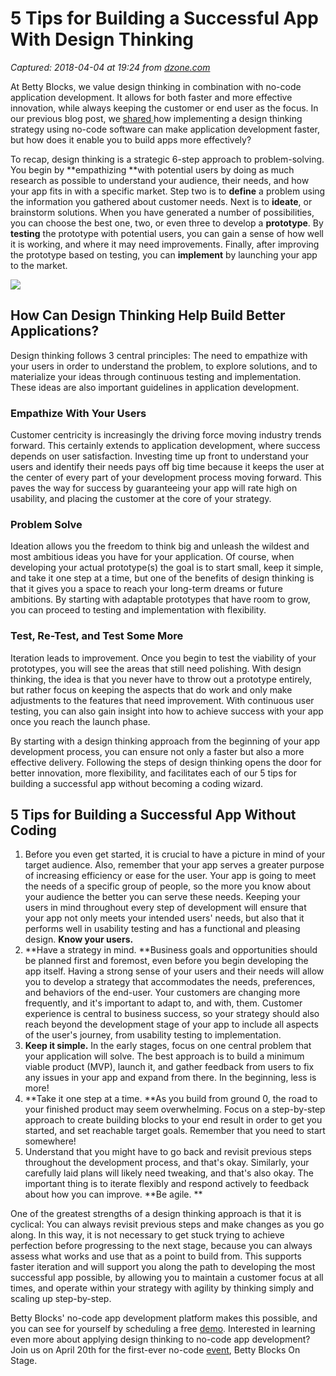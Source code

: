 # 5 Tips for Building a Successful App With Design Thinking

_Captured: 2018-04-04 at 19:24 from [dzone.com](https://dzone.com/articles/5-tips-for-building-a-successful-app-with-design-t?edition=371199&utm_source=Weekly%20Digest&utm_medium=email&utm_campaign=Weekly%20Digest%202018-04-04)_

At Betty Blocks, we value design thinking in combination with no-code application development. It allows for both faster and more effective innovation, while always keeping the customer or end user as the focus. In our previous blog post, we [shared ](https://blog.bettyblocks.com/the-betty-blocks-guide-to-using-design-thinking-to-shorten-application-development-time-by-50) how implementing a design thinking strategy using no-code software can make application development faster, but how does it enable you to build apps more effectively?

To recap, design thinking is a strategic 6-step approach to problem-solving. You begin by **empathizing **with potential users by doing as much research as possible to understand your audience, their needs, and how your app fits in with a specific market. Step two is to **define** a problem using the information you gathered about customer needs. Next is to **ideate**, or brainstorm solutions. When you have generated a number of possibilities, you can choose the best one, two, or even three to develop a **prototype**. By **testing** the prototype with potential users, you can gain a sense of how well it is working, and where it may need improvements. Finally, after improving the prototype based on testing, you can **implement** by launching your app to the market.

![](https://blog.bettyblocks.com/hs-fs/hubfs/210318_designthinking.png?t=1522327045402&width=640&name=210318_designthinking.png)

## How Can Design Thinking Help Build Better Applications?

Design thinking follows 3 central principles: The need to empathize with your users in order to understand the problem, to explore solutions, and to materialize your ideas through continuous testing and implementation. These ideas are also important guidelines in application development.

### Empathize With Your Users

Customer centricity is increasingly the driving force moving industry trends forward. This certainly extends to application development, where success depends on user satisfaction. Investing time up front to understand your users and identify their needs pays off big time because it keeps the user at the center of every part of your development process moving forward. This paves the way for success by guaranteeing your app will rate high on usability, and placing the customer at the core of your strategy.

### Problem Solve

Ideation allows you the freedom to think big and unleash the wildest and most ambitious ideas you have for your application. Of course, when developing your actual prototype(s) the goal is to start small, keep it simple, and take it one step at a time, but one of the benefits of design thinking is that it gives you a space to reach your long-term dreams or future ambitions. By starting with adaptable prototypes that have room to grow, you can proceed to testing and implementation with flexibility.

### Test, Re-Test, and Test Some More

Iteration leads to improvement. Once you begin to test the viability of your prototypes, you will see the areas that still need polishing. With design thinking, the idea is that you never have to throw out a prototype entirely, but rather focus on keeping the aspects that do work and only make adjustments to the features that need improvement. With continuous user testing, you can also gain insight into how to achieve success with your app once you reach the launch phase.

By starting with a design thinking approach from the beginning of your app development process, you can ensure not only a faster but also a more effective delivery. Following the steps of design thinking opens the door for better innovation, more flexibility, and facilitates each of our 5 tips for building a successful app without becoming a coding wizard.

## 5 Tips for Building a Successful App Without Coding

  1. Before you even get started, it is crucial to have a picture in mind of your target audience. Also, remember that your app serves a greater purpose of increasing efficiency or ease for the user. Your app is going to meet the needs of a specific group of people, so the more you know about your audience the better you can serve these needs. Keeping your users in mind throughout every step of development will ensure that your app not only meets your intended users' needs, but also that it performs well in usability testing and has a functional and pleasing design. **Know your users.**
  2. **Have a strategy in mind. **Business goals and opportunities should be planned first and foremost, even before you begin developing the app itself. Having a strong sense of your users and their needs will allow you to develop a strategy that accommodates the needs, preferences, and behaviors of the end-user. Your customers are changing more frequently, and it's important to adapt to, and with, them. Customer experience is central to business success, so your strategy should also reach beyond the development stage of your app to include all aspects of the user's journey, from usability testing to implementation.
  3. **Keep it simple.** In the early stages, focus on one central problem that your application will solve. The best approach is to build a minimum viable product (MVP), launch it, and gather feedback from users to fix any issues in your app and expand from there. In the beginning, less is more!
  4. **Take it one step at a time. **As you build from ground 0, the road to your finished product may seem overwhelming. Focus on a step-by-step approach to create building blocks to your end result in order to get you started, and set reachable target goals. Remember that you need to start somewhere!
  5. Understand that you might have to go back and revisit previous steps throughout the development process, and that's okay. Similarly, your carefully laid plans will likely need tweaking, and that's also okay. The important thing is to iterate flexibly and respond actively to feedback about how you can improve. **Be agile. **

One of the greatest strengths of a design thinking approach is that it is cyclical: You can always revisit previous steps and make changes as you go along. In this way, it is not necessary to get stuck trying to achieve perfection before progressing to the next stage, because you can always assess what works and use that as a point to build from. This supports faster iteration and will support you along the path to developing the most successful app possible, by allowing you to maintain a customer focus at all times, and operate within your strategy with agility by thinking simply and scaling up step-by-step.

Betty Blocks' no-code app development platform makes this possible, and you can see for yourself by scheduling a free [demo](https://www.bettyblocks.com/demo). Interested in learning even more about applying design thinking to no-code app development? Join us on April 20th for the first-ever no-code [event](https://blog.bettyblocks.com/you-are-cordially-invited-to-the-first-no-code-event-ever), Betty Blocks On Stage.
